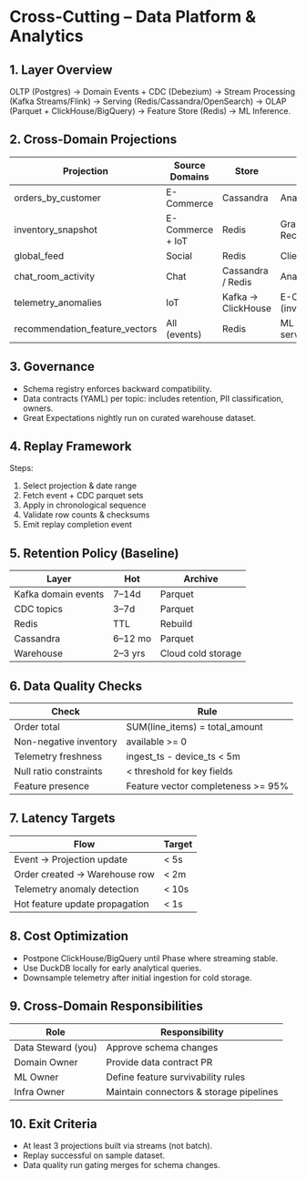# Cross-Cutting – Data Platform & Analytics

## 1. Layer Overview
OLTP (Postgres) → Domain Events + CDC (Debezium) → Stream Processing (Kafka Streams/Flink) → Serving (Redis/Cassandra/OpenSearch) → OLAP (Parquet + ClickHouse/BigQuery) → Feature Store (Redis) → ML Inference.

## 2. Cross-Domain Projections
| Projection | Source Domains | Store | Consumer Domains |
|------------|----------------|-------|------------------|
| orders_by_customer | E-Commerce | Cassandra | Analytics, ML |
| inventory_snapshot | E-Commerce + IoT | Redis | GraphQL, Recommendations |
| global_feed | Social | Redis | Clients |
| chat_room_activity | Chat | Cassandra / Redis | Analytics |
| telemetry_anomalies | IoT | Kafka → ClickHouse | E-Commerce (inventory adjust) |
| recommendation_feature_vectors | All (events) | Redis | ML inference service |

## 3. Governance
- Schema registry enforces backward compatibility.
- Data contracts (YAML) per topic: includes retention, PII classification, owners.
- Great Expectations nightly run on curated warehouse dataset.

## 4. Replay Framework
Steps:
1. Select projection & date range
2. Fetch event + CDC parquet sets
3. Apply in chronological sequence
4. Validate row counts & checksums
5. Emit replay completion event

## 5. Retention Policy (Baseline)
| Layer | Hot | Archive |
|-------|-----|---------|
| Kafka domain events | 7–14d | Parquet |
| CDC topics | 3–7d | Parquet |
| Redis | TTL | Rebuild |
| Cassandra | 6–12 mo | Parquet |
| Warehouse | 2–3 yrs | Cloud cold storage |

## 6. Data Quality Checks
| Check | Rule |
|-------|------|
| Order total | SUM(line_items) = total_amount |
| Non-negative inventory | available >= 0 |
| Telemetry freshness | ingest_ts - device_ts < 5m |
| Null ratio constraints | < threshold for key fields |
| Feature presence | Feature vector completeness >= 95% |

## 7. Latency Targets
| Flow | Target |
|------|--------|
| Event → Projection update | < 5s |
| Order created → Warehouse row | < 2m |
| Telemetry anomaly detection | < 10s |
| Hot feature update propagation | < 1s |

## 8. Cost Optimization
- Postpone ClickHouse/BigQuery until Phase where streaming stable.
- Use DuckDB locally for early analytical queries.
- Downsample telemetry after initial ingestion for cold storage.

## 9. Cross-Domain Responsibilities
| Role | Responsibility |
|------|---------------|
| Data Steward (you) | Approve schema changes |
| Domain Owner | Provide data contract PR |
| ML Owner | Define feature survivability rules |
| Infra Owner | Maintain connectors & storage pipelines |

## 10. Exit Criteria
- At least 3 projections built via streams (not batch).
- Replay successful on sample dataset.
- Data quality run gating merges for schema changes.
